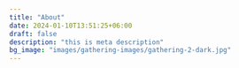 ```yaml
---
title: "About"
date: 2024-01-10T13:51:25+06:00
draft: false
description: "this is meta description"
bg_image: "images/gathering-images/gathering-2-dark.jpg"
---
```

